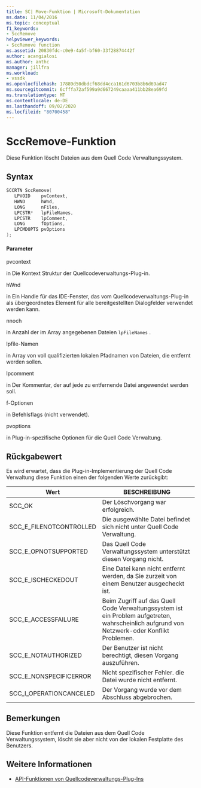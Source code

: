 ```yaml
---
title: SC| Move-Funktion | Microsoft-Dokumentation
ms.date: 11/04/2016
ms.topic: conceptual
f1_keywords:
- SccRemove
helpviewer_keywords:
- SccRemove function
ms.assetid: 20830fdc-c0e9-4a5f-bf60-33f28874442f
author: acangialosi
ms.author: anthc
manager: jillfra
ms.workload:
- vssdk
ms.openlocfilehash: 17889d50dbdcf68dd4cca161d6703b8b6d69ad47
ms.sourcegitcommit: 6cfffa72af599a9d667249caaaa411bb28ea69fd
ms.translationtype: MT
ms.contentlocale: de-DE
ms.lasthandoff: 09/02/2020
ms.locfileid: "80700458"
---
```

# <a name="sccremove-function"></a>SccRemove-Funktion
Diese Funktion löscht Dateien aus dem Quell Code Verwaltungssystem.

## <a name="syntax"></a>Syntax

```cpp
SCCRTN SccRemove(
   LPVOID    pvContext,
   HWND      hWnd,
   LONG      nFiles,
   LPCSTR*   lpFileNames,
   LPCSTR    lpComment,
   LONG      fOptions,
   LPCMDOPTS pvOptions
);
```

#### <a name="parameters"></a>Parameter
 pvcontext

in Die Kontext Struktur der Quellcodeverwaltungs-Plug-in.

 hWnd

in Ein Handle für das IDE-Fenster, das vom Quellcodeverwaltungs-Plug-in als übergeordnetes Element für alle bereitgestellten Dialogfelder verwendet werden kann.

 nnoch

in Anzahl der im Array angegebenen Dateien `lpFileNames` .

 lpfile-Namen

in Array von voll qualifizierten lokalen Pfadnamen von Dateien, die entfernt werden sollen.

 lpcomment

in Der Kommentar, der auf jede zu entfernende Datei angewendet werden soll.

 f-Optionen

in Befehlsflags (nicht verwendet).

 pvoptions

in Plug-in-spezifische Optionen für die Quell Code Verwaltung.

## <a name="return-value"></a>Rückgabewert
 Es wird erwartet, dass die Plug-in-Implementierung der Quell Code Verwaltung diese Funktion einen der folgenden Werte zurückgibt:

|Wert|BESCHREIBUNG|
|-----------|-----------------|
|SCC_OK|Der Löschvorgang war erfolgreich.|
|SCC_E_FILENOTCONTROLLED|Die ausgewählte Datei befindet sich nicht unter Quell Code Verwaltung.|
|SCC_E_OPNOTSUPPORTED|Das Quell Code Verwaltungssystem unterstützt diesen Vorgang nicht.|
|SCC_E_ISCHECKEDOUT|Eine Datei kann nicht entfernt werden, da Sie zurzeit von einem Benutzer ausgecheckt ist.|
|SCC_E_ACCESSFAILURE|Beim Zugriff auf das Quell Code Verwaltungssystem ist ein Problem aufgetreten, wahrscheinlich aufgrund von Netzwerk-oder Konflikt Problemen.|
|SCC_E_NOTAUTHORIZED|Der Benutzer ist nicht berechtigt, diesen Vorgang auszuführen.|
|SCC_E_NONSPECIFICERROR|Nicht spezifischer Fehler. die Datei wurde nicht entfernt.|
|SCC_I_OPERATIONCANCELED|Der Vorgang wurde vor dem Abschluss abgebrochen.|

## <a name="remarks"></a>Bemerkungen
 Diese Funktion entfernt die Dateien aus dem Quell Code Verwaltungssystem, löscht sie aber nicht von der lokalen Festplatte des Benutzers.

## <a name="see-also"></a>Weitere Informationen
- [API-Funktionen von Quellcodeverwaltungs-Plug-Ins](../extensibility/source-control-plug-in-api-functions.md)
